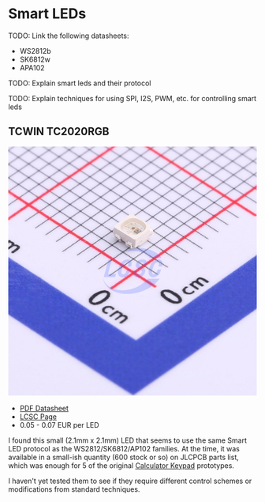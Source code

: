 # Smart LEDs

TODO: Link the following datasheets:

* WS2812b
* SK6812w
* APA102

TODO: Explain smart leds and their protocol

TODO: Explain techniques for using SPI, I2S, PWM, etc. for controlling smart leds

## TCWIN TC2020RGB

![TCWIN TC2020RGB front image](./TCWIN-TC2020RGB_C784564_front.jpg)

* [PDF Datasheet](./TCWIN-TC2020RGB_C784564.pdf)
* [LCSC Page](https://lcsc.com/product-detail/Light-Emitting-Diodes-LED_TCWIN-TC2020RGB-3CJH-TX1812Z5_C784564.html)
* 0.05 - 0.07 EUR per LED

I found this small (2.1mm x 2.1mm) LED that seems to use the same Smart LED protocol as the WS2812/SK6812/AP102 families. At the time, it was available in a small-ish quantity (600 stock or so) on JLCPCB parts list, which was enough for 5 of the original [Calculator Keypad](./../../projects/calculator.md) prototypes.

I haven't yet tested them to see if they require different control schemes or modifications from standard techniques.
